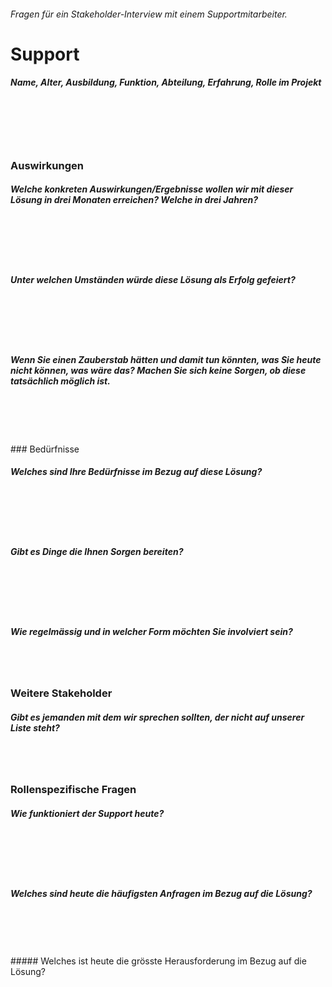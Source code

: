 ###### Fragen für ein Stakeholder-Interview mit einem Supportmitarbeiter.

# Support 

##### Name, Alter, Ausbildung, Funktion, Abteilung, Erfahrung, Rolle im Projekt 
<br /> 
<br /> 
<br />
<br />


### Auswirkungen 

##### Welche konkreten Auswirkungen/Ergebnisse wollen wir mit dieser Lösung in drei Monaten erreichen? Welche in drei Jahren? 
<br /> 
<br /> 
<br />
<br />

##### Unter welchen Umständen würde diese Lösung als Erfolg gefeiert?  
<br /> 
<br /> 
<br />
<br />

##### Wenn Sie einen Zauberstab hätten und damit tun könnten, was Sie heute nicht können, was wäre das? Machen Sie sich keine Sorgen, ob diese tatsächlich möglich ist. 
<br /> 
<br /> 
<br />
<br />


<div style="page-break-after: always;"></div>
### Bedürfnisse 

##### Welches sind Ihre Bedürfnisse im Bezug auf diese Lösung? 
<br /> 
<br /> 
<br />
<br />

##### Gibt es Dinge die Ihnen Sorgen bereiten? 
<br /> 
<br /> 
<br />
<br />

##### Wie regelmässig und in welcher Form möchten Sie involviert sein? 
<br /> 
<br /> 


### Weitere Stakeholder 

##### Gibt es jemanden mit dem wir sprechen sollten, der nicht auf unserer Liste steht?
<br /> 
<br /> 


### Rollenspezifische Fragen

##### Wie funktioniert der Support heute? 
<br /> 
<br /> 
<br />
<br />

##### Welches sind heute die häufigsten Anfragen im Bezug auf die Lösung? 
<br /> 
<br /> 
<br />
<br />

<div style="page-break-after: always;"></div>
##### Welches ist heute die grösste Herausforderung im Bezug auf die Lösung?
<br /> 
<br /> 
<br />
<br />
